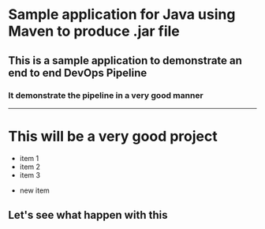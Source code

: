 # Sample application for Java using Maven to produce .jar file
## This is a sample application to demonstrate an end to end DevOps Pipeline
### It demonstrate the pipeline in a very good manner
---

# This will be a very good project
- item 1
- item 2
- item 3 

* new item

## Let's see what happen with this